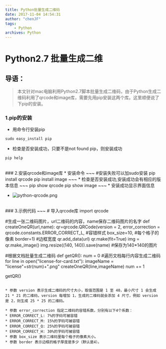 ```yaml
---
title: Python批量生成二维码
date: 2017-11-04 14:54:31
author: "chenJF"
tags:
    - Python
archives: Python
---
```

# Python2.7 批量生成二维

## 导语：
> 本文针对mac电脑利用Python2.7脚本批量生成二维码，由于Python生成二维码利用了qrcode和image库，需要先用pip安装这两个库。这里顺便说了下pip的安装。


### 1.pip的安装
* 用命令行安装pip
~~~
sudo easy_install pip
~~~
* 检查是否安装成功，只要不是not found pip，则安装成功
~~~
pip help
~~~
<br>
### 2.安装qrcode和image库
* 安装命令
~~~
#安装失败可以加sudo安装
pip install qrcode
pip install image
~~~
* 检查是否安装成功,安装成功会有相应的版本信息
~~~
pip show qrcode
pip show image
~~~
* 安装成功显示界面信息

* ![python-qrcode.png](http://upload-images.jianshu.io/upload_images/4970496-ce568913bd5e15a8.png?imageMogr2/auto-orient/strip%7CimageView2/2/w/1240)
<br>
### 3.示例代码
~~~
# 导入qrcode库
import qrcode

#生成一张二维码图片，url二维码的内容，name保存二维码图片的名字
def createOneQR(url,name):
qr=qrcode.QRCode(version = 2,
error_correction = qrcode.constants.ERROR_CORRECT_L, #容错样式
box_size=10,   #每个格子的像素
border=1)      #边框宽度
qr.add_data(url)
qr.make(fit=True)
img = qr.make_image()
img.resize((140, 140)).save(name)   #保存为140*140的图片


#根据文档批量生成二维码
def getQR():
num = 0
#遍历文档每行内容生成二维码
for line in open("license-for-card.txt"):
imageName = "license"+str(num)+".png"
createOneQR(line,imageName)
num += 1

getQR()
~~~

* 参数 version 表示生成二维码的尺寸大小，取值范围是 1 至 40，最小尺寸 1 会生成 21 * 21 的二维码，version 每增加 1，生成的二维码就会添加 4 尺寸，例如 version 是 2，则生成 25 * 25 的二维码。

* 参数 error_correction 指定二维码的容错系数，分别有以下4个系数：
* ERROR_CORRECT_L: 7%的字码可被容错
* ERROR_CORRECT_M: 15%的字码可被容错
* ERROR_CORRECT_Q: 25%的字码可被容错
* ERROR_CORRECT_H: 30%的字码可被容错
* 参数 box_size 表示二维码里每个格子的像素大小。
* 参数 border 表示边框的格子厚度是多少（默认是4）。
